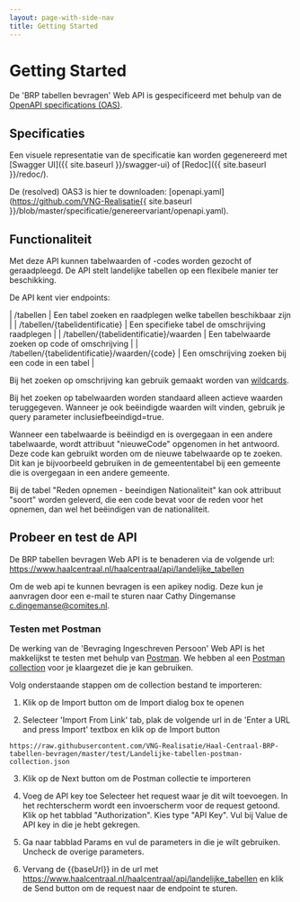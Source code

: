 ```yaml
---
layout: page-with-side-nav
title: Getting Started
---
```

# Getting Started

De 'BRP tabellen bevragen' Web API is gespecificeerd met behulp van de [OpenAPI specifications (OAS)](https://swagger.io/specification/).

## Specificaties

Een visuele representatie van de specificatie kan worden gegenereerd met [Swagger UI]({{ site.baseurl }}/swagger-ui) of [Redoc]({{ site.baseurl }}/redoc/).

De (resolved) OAS3 is hier te downloaden: [openapi.yaml](https://github.com/VNG-Realisatie{{ site.baseurl }}/blob/master/specificatie/genereervariant/openapi.yaml).


## Functionaliteit
Met deze API kunnen tabelwaarden of -codes worden gezocht of geraadpleegd. De API stelt landelijke tabellen op een flexibele manier ter beschikking.

De API kent vier endpoints:

| /tabellen |  Een tabel zoeken en raadplegen welke tabellen beschikbaar zijn |
| /tabellen/{tabelidentificatie} | Een specifieke tabel de omschrijving raadplegen |
| /tabellen/{tabelidentificatie}/waarden | Een tabelwaarde zoeken op code of omschrijving |
| /tabellen/{tabelidentificatie}/waarden/{code} | Een omschrijving zoeken bij een code in een tabel |

Bij het zoeken op omschrijving kan gebruik gemaakt worden van [wildcards](https://github.com/VNG-Realisatie/Haal-Centraal-common/blob/master/features/wildcard.feature).

Bij het zoeken op tabelwaarden worden standaard alleen actieve waarden teruggegeven. Wanneer je ook beëindigde waarden wilt vinden, gebruik je query parameter inclusiefbeeindigd=true.

Wanneer een tabelwaarde is beëindigd en is overgegaan in een andere tabelwaarde, wordt attribuut "nieuweCode" opgenomen in het antwoord. Deze code kan gebruikt worden om de nieuwe tabelwaarde op te zoeken. Dit kan je bijvoorbeeld gebruiken in de gemeententabel bij een gemeente die is overgegaan in een andere gemeente.

Bij de tabel "Reden opnemen - beeindigen Nationaliteit" kan ook attribuut "soort" worden geleverd, die een code bevat voor de reden voor het opnemen, dan wel het beëindigen van de nationaliteit.

## Probeer en test de API
De BRP tabellen bevragen Web API is te benaderen via de volgende url: https://www.haalcentraal.nl/haalcentraal/api/landelijke_tabellen

Om de web api te kunnen bevragen is een apikey nodig. Deze kun je aanvragen door een e-mail te sturen naar Cathy Dingemanse <c.dingemanse@comites.nl>.

### Testen met Postman
De werking van de 'Bevraging Ingeschreven Persoon' Web API is het makkelijkst te testen met behulp van [Postman](https://www.getpostman.com/). We hebben al een [Postman collection](../test/Landelijke-tabellen-postman-collection.json) voor je klaargezet die je kan gebruiken.

Volg onderstaande stappen om de collection bestand te importeren:

1. Klik op de Import button om de Import dialog box te openen

2. Selecteer 'Import From Link' tab, plak de volgende url in de 'Enter a URL and press Import' textbox en klik op de Import button

``` url
https://raw.githubusercontent.com/VNG-Realisatie/Haal-Centraal-BRP-tabellen-bevragen/master/test/Landelijke-tabellen-postman-collection.json
```

3. Klik op de Next button om de Postman collectie te importeren

4. Voeg de API key toe
Selecteer het request waar je dit wilt toevoegen. In het rechterscherm wordt een invoerscherm voor de request getoond. Klik op het tabblad "Authorization". Kies type "API Key". Vul bij Value de API key in die je hebt gekregen.

5. Ga naar tabblad Params en vul de parameters in die je wilt gebruiken. Uncheck de overige parameters.

6. Vervang de {{baseUrl}} in de url met https://www.haalcentraal.nl/haalcentraal/api/landelijke_tabellen en klik de Send button om de request naar de endpoint te sturen.
